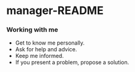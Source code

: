 # manager-README

### Working with me
* Get to know me personally.
* Ask for help and advice.
* Keep me informed.
* If you present a problem, propose a solution.
